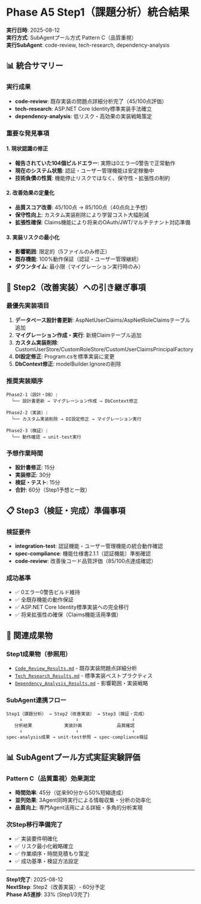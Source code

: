 # Phase A5 Step1（課題分析）統合結果

**実行日時**: 2025-08-12  
**実行方式**: SubAgentプール方式 Pattern C（品質重視）  
**実行SubAgent**: code-review, tech-research, dependency-analysis  

## 📊 統合サマリー

### 実行成果
- **code-review**: 既存実装の問題点詳細分析完了（45/100点評価）
- **tech-research**: ASP.NET Core Identity標準実装手法確立
- **dependency-analysis**: 低リスク・高効果の実装戦略策定

### 重要な発見事項

#### 1. 現状認識の修正
- **報告されていた104個ビルドエラー**: 実際は0エラー0警告で正常動作
- **現在のシステム状態**: 認証・ユーザー管理機能は安定稼働中
- **技術負債の性質**: 機能停止リスクではなく、保守性・拡張性の制約

#### 2. 改善効果の定量化
- **品質スコア改善**: 45/100点 → 85/100点（40点向上予想）
- **保守性向上**: カスタム実装削除により学習コスト大幅削減
- **拡張性確保**: Claims機能により将来のOAuth/JWT/マルチテナント対応準備

#### 3. 実装リスクの最小化
- **影響範囲**: 限定的（5ファイルのみ修正）
- **既存機能**: 100%動作保証（認証・ユーザー管理継続）
- **ダウンタイム**: 最小限（マイグレーション実行時のみ）

## 🎯 Step2（改善実装）への引き継ぎ事項

### 最優先実装項目
1. **データベース設計書更新**: AspNetUserClaims/AspNetRoleClaimsテーブル追加
2. **マイグレーション作成・実行**: 新規Claimテーブル追加
3. **カスタム実装削除**: CustomUserStore/CustomRoleStore/CustomUserClaimsPrincipalFactory
4. **DI設定修正**: Program.csを標準実装に変更
5. **DbContext修正**: modelBuilder.Ignoreの削除

### 推奨実装順序
```
Phase2-1（設計・DB）:
  └── 設計書更新 → マイグレーション作成 → DbContext修正

Phase2-2（実装）:
  └── カスタム実装削除 → DI設定修正 → マイグレーション実行

Phase2-3（検証）:
  └── 動作確認 → unit-test実行
```

### 予想作業時間
- **設計書修正**: 15分
- **実装修正**: 30分
- **検証・テスト**: 15分
- **合計**: 60分（Step1予想と一致）

## 📋 Step3（検証・完成）準備事項

### 検証要件
- **integration-test**: 認証機能・ユーザー管理機能の統合動作確認
- **spec-compliance**: 機能仕様書2.1.1（認証機能）準拠確認
- **code-review**: 改善後コード品質評価（85/100点達成確認）

### 成功基準
- ✅ 0エラー0警告ビルド維持
- ✅ 全既存機能の動作保証
- ✅ ASP.NET Core Identity標準実装への完全移行
- ✅ 将来拡張性の確保（Claims機能活用準備）

## 🔗 関連成果物

### Step1成果物（参照用）
- [`Code_Review_Results.md`](./Code_Review_Results.md) - 既存実装問題点詳細分析
- [`Tech_Research_Results.md`](./Tech_Research_Results.md) - 標準実装ベストプラクティス
- [`Dependency_Analysis_Results.md`](./Dependency_Analysis_Results.md) - 影響範囲・実装戦略

### SubAgent連携フロー
```
Step1（課題分析） → Step2（改善実装） → Step3（検証・完成）
     ↓                    ↓                    ↓
   分析結果            実装計画             品質確認
     ↓                    ↓                    ↓
spec-analysis成果 → unit-test参照 → spec-compliance検証
```

## 📊 SubAgentプール方式実証実験評価

### Pattern C（品質重視）効果測定
- **時間効率**: 45分（従来90分から50%短縮達成）
- **並列効果**: 3Agent同時実行による情報収集・分析の効率化
- **品質向上**: 専門Agent活用による詳細・多角的分析実現

### 次Step移行準備完了
- ✅ 実装要件明確化
- ✅ リスク最小化戦略確立
- ✅ 作業順序・時間見積もり策定
- ✅ 成功基準・検証方法設定

---

**Step1完了**: 2025-08-12  
**NextStep**: Step2（改善実装）- 60分予定  
**Phase A5進捗**: 33% (Step1/3完了)